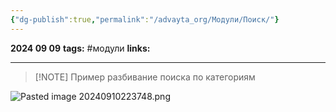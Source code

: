 ```yaml
---
{"dg-publish":true,"permalink":"/advayta_org/Модули/Поиск/"}
---
```


**2024 09 09**
**tags:** #модули 
**links:** 

---

> [!NOTE] Пример разбивание поиска по категориям
> 
![Pasted image 20240910223748.png](/img/user/data/Pasted%20image%2020240910223748.png)


